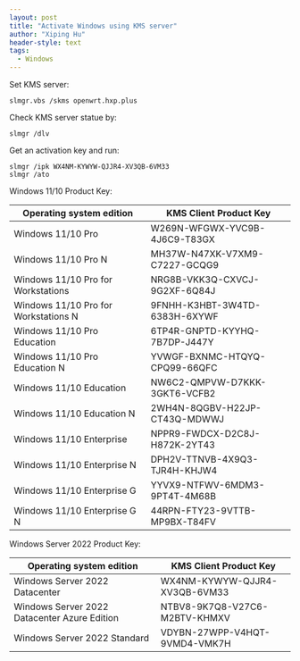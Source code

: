 ```yaml
---
layout: post
title: "Activate Windows using KMS server"
author: "Xiping Hu"
header-style: text
tags:
  - Windows
---
```


Set KMS server:
```
slmgr.vbs /skms openwrt.hxp.plus
```
Check KMS server statue by:
```
slmgr /dlv
```
Get an activation key and run:
```
slmgr /ipk WX4NM-KYWYW-QJJR4-XV3QB-6VM33
slmgr /ato
```
Windows 11/10 Product Key:

|Operating system edition|KMS Client Product Key|
|-|-|
|Windows 11/10 Pro|W269N-WFGWX-YVC9B-4J6C9-T83GX|
|Windows 11/10 Pro N|MH37W-N47XK-V7XM9-C7227-GCQG9|
|Windows 11/10 Pro for Workstations|NRG8B-VKK3Q-CXVCJ-9G2XF-6Q84J|
|Windows 11/10 Pro for Workstations N|9FNHH-K3HBT-3W4TD-6383H-6XYWF|
|Windows 11/10 Pro Education|6TP4R-GNPTD-KYYHQ-7B7DP-J447Y|
|Windows 11/10 Pro Education N|YVWGF-BXNMC-HTQYQ-CPQ99-66QFC|
|Windows 11/10 Education|NW6C2-QMPVW-D7KKK-3GKT6-VCFB2|
|Windows 11/10 Education N|2WH4N-8QGBV-H22JP-CT43Q-MDWWJ|
|Windows 11/10 Enterprise|NPPR9-FWDCX-D2C8J-H872K-2YT43|
|Windows 11/10 Enterprise N|DPH2V-TTNVB-4X9Q3-TJR4H-KHJW4|
|Windows 11/10 Enterprise G|YYVX9-NTFWV-6MDM3-9PT4T-4M68B|
|Windows 11/10 Enterprise G N|44RPN-FTY23-9VTTB-MP9BX-T84FV|

Windows Server 2022 Product Key:

|Operating system edition|	KMS Client Product Key|
|-|-|
|Windows Server 2022 Datacenter|WX4NM-KYWYW-QJJR4-XV3QB-6VM33|
|Windows Server 2022 Datacenter Azure Edition|NTBV8-9K7Q8-V27C6-M2BTV-KHMXV|
|Windows Server 2022 Standard|VDYBN-27WPP-V4HQT-9VMD4-VMK7H|
